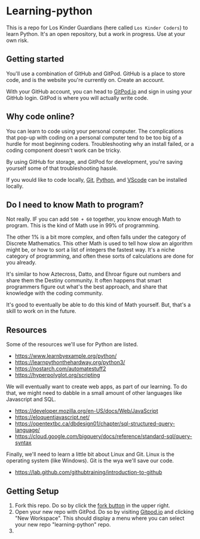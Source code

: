 # Learning-python

This is a repo for Los Kinder Guardians (here called `Los Kinder Coders`) to learn Python. It's an open repository, but a work in progress. Use at your own risk.

## Getting started

You'll use a combination of GitHub and GitPod. GitHub is a place to store code, and is the website you're currently on. Create an account.

With your GitHub account, you can head to [GitPod.io](https://gitpod.io/) and sign in using your GitHub login. GitPod is where you will actually write code.

## Why code online?

You can learn to code using your personal computer. The complications that pop-up with coding on a personal computer tend to be too big of a hurdle for most beginning coders. Troubleshooting why an install failed, or a coding component doesn't work can be tricky. 

By using GitHub for storage, and GitPod for development, you're saving yourself some of that troubleshooting hassle. 

If you would like to code locally, [Git](https://git-scm.com/downloads), [Python](https://www.python.org/downloads/), and [VScode](https://code.visualstudio.com/) can be installed locally.

## Do I need to know Math to program?

Not really. IF you can add `500 + 60` together, you know enough Math to program. This is the kind of Math use in 99% of programming. 

The other 1% is a bit more complex, and often falls under the category of Discrete Mathematics. This other Math is used to tell how slow an algorithm might be, or how to sort a list of integers the fastest way. It's a niche category of programming, and often these sorts of calculations are done for you already.

It's similar to how Aztecross, Datto, and Ehroar figure out numbers and share them the Destiny community. It often happens that smart programmers figure out what's the best approach, and share that knowledge with the coding community. 

It's good to eventually be able to do this kind of Math yourself. But, that's a skill to work on in the future.

## Resources

Some of the resources we'll use for Python are listed.

- https://www.learnbyexample.org/python/
- https://learnpythonthehardway.org/python3/
- https://nostarch.com/automatestuff2
- https://hyperpolyglot.org/scripting

We will eventually want to create web apps, as part of our learning. To do that, we might need to dabble in a small amount of other languages like Javascript and SQL.

- https://developer.mozilla.org/en-US/docs/Web/JavaScript
- https://eloquentjavascript.net/
- https://opentextbc.ca/dbdesign01/chapter/sql-structured-query-language/
- https://cloud.google.com/bigquery/docs/reference/standard-sql/query-syntax

Finally, we'll need to learn a little bit about Linux and Git. Linux is the operating system (like Windows). Git is the wya we'll save our code.

- https://lab.github.com/githubtraining/introduction-to-github

## Getting Setup
1. Fork this repo. Do so by click the [fork button](https://docs.github.com/en/get-started/quickstart/fork-a-repo#forking-a-repository) in the upper right.
2. Open your new repo with GitPod. Do so by visiting [Gitpod.io]() and clicking "New Workspace". This should display a menu where you can select your new repo "learning-python" repo.
3. 

